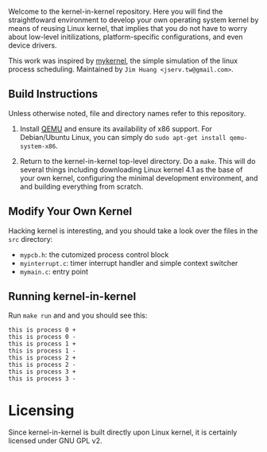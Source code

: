Welcome to the kernel-in-kernel repository. Here you will find the
straightfoward environment to develop your own operating system kernel
by means of reusing Linux kernel, that implies that you do not have to
worry about low-level initilizations, platform-specific configurations,
and even device drivers.

This work was inspired by [mykernel](https://github.com/mengning/mykernel/),
the simple simulation of the linux process scheduling.
Maintained by `Jim Huang <jserv.tw@gmail.com>`.

Build Instructions
------------------
Unless otherwise noted, file and directory names refer to this repository.

1. Install [QEMU](http://www.qemu.org) and ensure its availability of x86 support.
   For Debian/Ubuntu Linux, you can simply do `sudo apt-get install qemu-system-x86`.

2. Return to the kernel-in-kernel top-level directory. Do a `make`. This will
   do several things including downloading Linux kernel 4.1 as the base of
   your own kernel, configuring the minimal development environment, and and
   building everything from scratch.

Modify Your Own Kernel
----------------------
Hacking kernel is interesting, and you should take a look over the files in
the `src` directory:
* `mypcb.h`: the cutomized process control block
* `myinterrupt.c`: timer interrupt handler and simple context switcher
* `mymain.c`: entry point

Running kernel-in-kernel
------------------------
Run `make run` and and you should see this:

```
this is process 0 +
this is process 0 -
this is process 1 +
this is process 1 -
this is process 2 +
this is process 2 -
this is process 3 +
this is process 3 -
```

Licensing
=========
Since kernel-in-kernel is built directly upon Linux kernel, it is certainly
licensed under GNU GPL v2.
